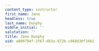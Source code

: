 ```yaml
---
content_type: instructor
first_name: Jane
headless: true
last_name: Dunphy
middle_initial: ''
salutation: ''
title: Jane Dunphy
uid: a809794f-2f67-db3a-972b-c868d30f34b2
---
```

